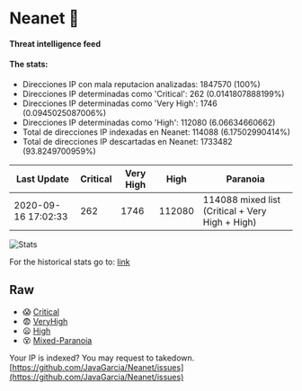 # Neanet :hocho:
#### Threat intelligence feed
#### The stats:

- Direcciones IP con mala reputacion analizadas: 1847570 (100%)
- Direcciones IP determinadas como 'Critical':  262 (0.0141807888199%)
- Direcciones IP determinadas como 'Very High':  1746 (0.0945025087006%)
- Direcciones IP determinadas como 'High':  112080 (6.06634660662)
- Total de direcciones IP indexadas en Neanet:  114088 (6.17502990414%)
- Total de direcciones IP descartadas en Neanet:  1733482 (93.8249700959%)

| Last Update | Critical | Very High | High | Paranoia |
| --- | --- | --- | --- | --- |
| 2020-09-16 17:02:33 | 262 | 1746 | 112080 | 114088 mixed list (Critical + Very High + High)|

![Stats](https://docs.google.com/spreadsheets/d/e/2PACX-1vSnaNMIXVabIpDJjufMlzH7poXnshF3mgd8Is1g9ytUEzVsP5my4Trn8f-xkoLLQ38xpL3HtmUexLo6/pubchart?oid=501124687&format=image)

For the historical stats go to: [link](/stats.csv)
## Raw
- :scream: [Critical](https://raw.githubusercontent.com/JavaGarcia/Neanet/master/blacklists/neanet_critical.txt)
- :fearful: [VeryHigh](https://raw.githubusercontent.com/JavaGarcia/Neanet/master/blacklists/neanet_veryHigh.txtt)
- :frowning: [High](https://raw.githubusercontent.com/JavaGarcia/Neanet/master/blacklists/neanet_high.txt)
- :dizzy_face: [Mixed-Paranoia](https://raw.githubusercontent.com/JavaGarcia/Neanet/master/blacklists/neanet_all.txt)


Your IP is indexed? You may request to takedown. [https://github.com/JavaGarcia/Neanet/issues](https://github.com/JavaGarcia/Neanet/issues)

































































































































































































































































































































































































































































































































































































































































































































































































































































